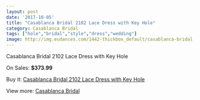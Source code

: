 ```yaml
---
layout: post
date: '2017-10-05'
title: "Casablanca Bridal 2102 Lace Dress with Key Hole"
category: Casablanca Bridal
tags: ["hole","bridal","style","dress","wedding"]
image: http://img.eudances.com/1442-thickbox_default/casablanca-bridal-2102-lace-dress-with-key-hole.jpg
---
```

Casablanca Bridal 2102 Lace Dress with Key Hole

On Sales: **$373.99**
<a href="https://www.eudances.com/en/casablanca-bridal/507-casablanca-bridal-2102-lace-dress-with-key-hole.html"><amp-img layout="responsive" width="600" height="600" src="//img.eudances.com/1442-thickbox_default/casablanca-bridal-2102-lace-dress-with-key-hole.jpg" alt="Casablanca Bridal 2102 Lace Dress with Key Hole 0" /></a>
<a href="https://www.eudances.com/en/casablanca-bridal/507-casablanca-bridal-2102-lace-dress-with-key-hole.html"><amp-img layout="responsive" width="600" height="600" src="//img.eudances.com/1444-thickbox_default/casablanca-bridal-2102-lace-dress-with-key-hole.jpg" alt="Casablanca Bridal 2102 Lace Dress with Key Hole 1" /></a>
<a href="https://www.eudances.com/en/casablanca-bridal/507-casablanca-bridal-2102-lace-dress-with-key-hole.html"><amp-img layout="responsive" width="600" height="600" src="//img.eudances.com/1443-thickbox_default/casablanca-bridal-2102-lace-dress-with-key-hole.jpg" alt="Casablanca Bridal 2102 Lace Dress with Key Hole 2" /></a>

Buy it: [Casablanca Bridal 2102 Lace Dress with Key Hole](https://www.eudances.com/en/casablanca-bridal/507-casablanca-bridal-2102-lace-dress-with-key-hole.html "Casablanca Bridal 2102 Lace Dress with Key Hole")

View more: [Casablanca Bridal](https://www.eudances.com/en/4-casablanca-bridal "Casablanca Bridal")